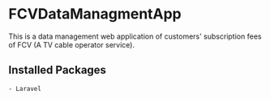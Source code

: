# FCVDataManagmentApp
This is a data management web application of customers' subscription fees of FCV (A TV cable operator service).
## Installed Packages
    - Laravel
        

